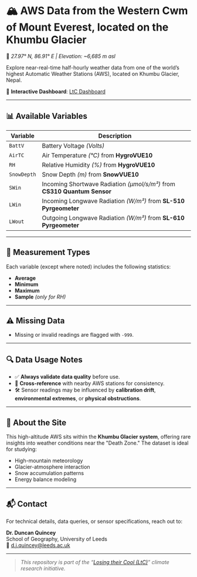 # 🏔️ AWS Data from the Western Cwm of Mount Everest, located on the Khumbu Glacier  
📍 *27.97° N, 86.91° E | Elevation: ~6,685 m asl*

Explore near-real-time half-hourly weather data from one of the world’s highest Automatic Weather Stations (AWS), located on Khumbu Glacier, Nepal.

🔗 **Interactive Dashboard**: [LtC Dashboard](https://drsno-ank.github.io/LtC/)

---

## 📊 Available Variables

| Variable     | Description                                                                 |
|--------------|-----------------------------------------------------------------------------|
| `BattV`      | Battery Voltage *(Volts)*                                                   |
| `AirTC`      | Air Temperature *(°C)* from **HygroVUE10**                                   |
| `RH`         | Relative Humidity *(%)* from **HygroVUE10**                                  |
| `SnowDepth`  | Snow Depth *(m)* from **SnowVUE10**                                          |
| `SWin`       | Incoming Shortwave Radiation *(µmol/s/m²)* from **CS310 Quantum Sensor**     |
| `LWin`       | Incoming Longwave Radiation *(W/m²)* from **SL-510 Pyrgeometer**             |
| `LWout`      | Outgoing Longwave Radiation *(W/m²)* from **SL-610 Pyrgeometer**             |

---

## 🧪 Measurement Types

Each variable (except where noted) includes the following statistics:

- **Average**
- **Minimum**
- **Maximum**
- **Sample** *(only for RH)*

---

## ⚠️ Missing Data

- Missing or invalid readings are flagged with `-999`.

---

## 🔍 Data Usage Notes

- ✅ **Always validate data quality** before use.
- 🔁 **Cross-reference** with nearby AWS stations for consistency.
- 🛠️ Sensor readings may be influenced by **calibration drift**, **environmental extremes**, or **physical obstructions**.

---

## 🧭 About the Site

This high-altitude AWS sits within the **Khumbu Glacier system**, offering rare insights into weather conditions near the "Death Zone." The dataset is ideal for studying:

- High-mountain meteorology
- Glacier-atmosphere interaction
- Snow accumulation patterns
- Energy balance modeling

---

## 📬 Contact

For technical details, data queries, or sensor specifications, reach out to:

**Dr. Duncan Quincey**  
School of Geography, University of Leeds  
📧 d.j.quincey@leeds.ac.uk

---

> *This repository is part of the “[Losing their Cool (LtC)](https://gtr.ukri.org/projects?ref=NE%2FZ000033%2F1)” climate research initiative.*

